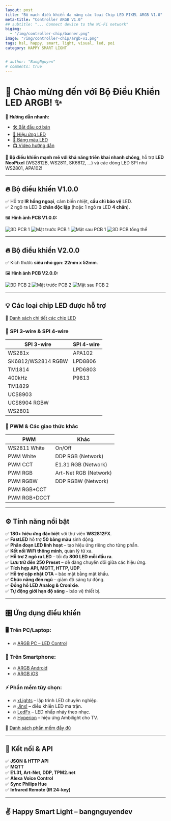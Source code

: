 ```yaml
---
layout: post
title: "Bộ mạch điều khiển đa năng các loại Chip LED PIXEL ARGB V1.0"
meta-title: "Controller ARGB V1.0"
## subtitle: "... Connect device to the Wi-Fi network"
bigimg:
  - "/img/controller-chip/banner.png"
image: "/img/controller-chip/argb-v1.png"
tags: hsl, happy, smart, light, visual, led, poi
category: HAPPY SMART LIGHT


# author: "BangNguyen"
# comments: true
---
```


# 🎉 Chào mừng đến với Bộ Điều Khiển LED ARGB! ✨  

📌 **Hướng dẫn nhanh:**  

- [🛠 Bắt đầu cơ bản](basics/getting-started)  
- [🎨 Hiệu ứng LED](features/effects)  
- [🌈 Bảng màu LED](features/palettes)  
- [📺 Video hướng dẫn](basics/tutorials)  

🚀 **Bộ điều khiển mạnh mẽ với khả năng triển khai nhanh chóng**, hỗ trợ **LED NeoPixel** (WS2812B, WS2811, SK6812, …) và các dòng LED SPI như WS2801, APA102!  

---

## 🔥 Bộ điều khiển V1.0.0  

✅ Hỗ trợ **IR hồng ngoại**, cảm biến nhiệt, **cầu chì bảo vệ** LED.  
✅ 2 ngõ ra LED **3 chân độc lập** (hoặc 1 ngõ ra LED **4 chân**).  

🖼 **Hình ảnh PCB V1.0.0:**  

<div class="image-gallery">
   <img src="/ARGB-LED/image/3D_box_PCB1_2024-06-16.png" alt="3D PCB 1">
   <img src="/ARGB-LED/image/3D_PCB1_mat-truoc.png" alt="Mặt trước PCB 1">
   <img src="/ARGB-LED/image/3D_PCB1_mat-sau.png" alt="Mặt sau PCB 1">
   <img src="/ARGB-LED/image/3D_PCB1.png" alt="3D PCB tổng thể">
</div>

---

## 🔥 Bộ điều khiển V2.0.0  

✅ Kích thước **siêu nhỏ gọn**: **22mm x 52mm**.  

🖼 **Hình ảnh PCB V2.0.0:**  

<div class="image-gallery">
   <img src="/ARGB-LED/image/v2.0.0_3D_PCB1_2024-12-04.png" alt="3D PCB 2">
   <img src="/ARGB-LED/image/v2.0.0-3D_PCB1_2024-12-04-mat truoc.png" alt="Mặt trước PCB 2">
   <img src="/ARGB-LED/image/v2.0.0-3D_PCB1_2024-12-04-mat sau.png" alt="Mặt sau PCB 2">
</div>

---

## 💡 Các loại chip LED được hỗ trợ  

🔗 [Danh sách chi tiết các chip LED](basics/compatible-led-strips)  

### 📌 SPI 3-wire & SPI 4-wire  

| **SPI 3-wire**        | **SPI 4-wire**          |
|-----------------------|-------------------------|
| WS281x               | APA102                  |
| SK6812/WS2814 RGBW   | LPD8806                 |
| TM1814               | LPD6803                 |
| 400kHz               | P9813                   |
| TM1829               |                         |
| UCS8903              |                         |
| UCS8904 RGBW         |                         |
| WS2801               |                         |

### 📌 PWM & Các giao thức khác  

| **PWM**              | **Khác**                 |
|----------------------|-------------------------|
| WS2811 White        | On/Off                   |
| PWM White           | DDP RGB (Network)        |
| PWM CCT             | E1.31 RGB (Network)      |
| PWM RGB             | Art-Net RGB (Network)    |
| PWM RGBW            | DDP RGBW (Network)       |
| PWM RGB+CCT         |                         |
| PWM RGB+DCCT        |                         |

---

## ⚙️ Tính năng nổi bật  

✅ **180+ hiệu ứng đặc biệt** với thư viện **WS2812FX**.  
✅ **FastLED** hỗ trợ **50 bảng màu** sinh động.  
✅ **Phân đoạn LED linh hoạt** – tạo hiệu ứng riêng cho từng phần.  
✅ **Kết nối WiFi thông minh**, quản lý từ xa.  
✅ **Hỗ trợ 2 ngõ ra LED** – tối đa **800 LED mỗi đầu ra**.  
✅ **Lưu trữ đến 250 Preset** – dễ dàng chuyển đổi giữa các hiệu ứng.  
✅ **Tích hợp API, MQTT, HTTP, UDP**.  
✅ **Hỗ trợ cập nhật OTA** – bảo mật bằng mật khẩu.  
✅ **Chức năng đèn ngủ** – giảm độ sáng tự động.  
✅ **Đồng hồ LED Analog & Cronixie**.  
✅ **Tự động giới hạn độ sáng** – bảo vệ thiết bị.  

---

## 🎛 Ứng dụng điều khiển  

### 🖥 **Trên PC/Laptop:**  
- 🔥 [ARGB PC – LED Control](https://github.com/w00000dy/WLED-GUI/releases)  

### 📱 **Trên Smartphone:**  
- 🔥 [ARGB Android](https://play.google.com/store/apps/details?id=ca.cgagnier.wlednativeandroid)  
- 🔥 [ARGB iOS](https://apps.apple.com/us/app/wled-native/id6446207239)  

### ⚡ **Phần mềm tùy chọn:**  
- 🔥 [xLights](https://xlights.org/releases) – lập trình LED chuyên nghiệp.  
- 🔥 [Jinx!](https://live-leds.de/) – điều khiển LED ma trận.  
- 🔥 [LedFx](https://www.ledfx.app/) – LED nhấp nháy theo nhạc.  
- 🔥 [Hyperion](https://github.com/hyperion-project/hyperion.ng) – hiệu ứng Ambilight cho TV.  

🔗 [Danh sách phần mềm đầy đủ](basics/compatible-software)  

---

## 🔗 Kết nối & API  

✅ **JSON & HTTP API**  
✅ **MQTT**  
✅ **E1.31, Art-Net, DDP, TPM2.net**  
✅ **Alexa Voice Control**  
✅ **Sync Philips Hue**  
✅ **Infrared Remote (IR 24-key)**  

---

## ✌️ Happy Smart Light – bangnguyendev  
